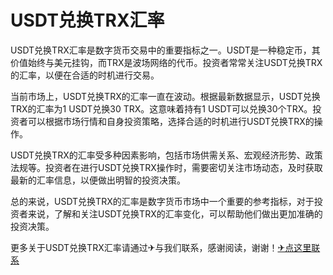 # USDT兑换TRX汇率

USDT兑换TRX汇率是数字货币交易中的重要指标之一。USDT是一种稳定币，其价值始终与美元挂钩，而TRX是波场网络的代币。投资者常常关注USDT兑换TRX的汇率，以便在合适的时机进行交易。

当前市场上，USDT兑换TRX的汇率一直在波动。根据最新数据显示，USDT兑换TRX的汇率为1 USDT兑换30 TRX。这意味着持有1 USDT可以兑换30个TRX。投资者可以根据市场行情和自身投资策略，选择合适的时机进行USDT兑换TRX的操作。

USDT兑换TRX的汇率受多种因素影响，包括市场供需关系、宏观经济形势、政策法规等。投资者在进行USDT兑换TRX操作时，需要密切关注市场动态，及时获取最新的汇率信息，以便做出明智的投资决策。

总的来说，USDT兑换TRX的汇率是数字货币市场中一个重要的参考指标，对于投资者来说，了解和关注USDT兑换TRX的汇率变化，可以帮助他们做出更加准确的投资决策。

更多关于USDT兑换TRX汇率请通过✈与我们联系，感谢阅读，谢谢！[✈点这里联系](https://sms.k02.cc)